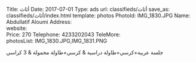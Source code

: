 Title:          أثاث
Date:           2017-07-01
Type:           ads
url:            classifieds/أثاث
save_as:        classifieds/أثاث/index.html
template:       photos
PhotoId:        IMG_1830.JPG
Name:           Abdullatif Aloumi
Address:        
website:        
Price:          270
Telephone:      4233202043
TeleMore:       
photosList:     IMG_1830.JPG,IMG_1831.PNG

جلسة عربية+كرسي+طاولة دراسية & كرسي+طاولة محمولة & 3 كراسي 
